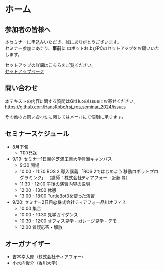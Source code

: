# ホーム

## 参加者の皆様へ

本セミナーに申込みいただき、誠にありがとうございます。  
セミナー参加にあたり、**事前に** ロボットおよびPCのセットアップをお願いいたします。

セットアップの詳細はこちらをご覧ください。  
[セットアップページ](0_setup.md)

## 問い合わせ

本テキストの内容に関する質問はGitHubのIssueにお寄せください。  
https://github.com/HansRobo/rsj_ros_seminar_2024/issues

その他のお問い合わせに関してはメールにて個別に承ります。

## セミナースケジュール

- 8月下旬
  - TB3発送
- 9/19: セミナー1日目＠芝浦工業大学豊洲キャンパス
  - 9:30 開場
  - 10:00 - 11:30 ROS 2 導入講義
  「ROS 2ではじめよう 移動ロボットプログラミング」
  （講師：株式会社ティアフォー　近藤 豊）
  - 11:30 - 12:00 午後の演習内容の説明
  - 12:00 - 13:00 休憩
  - 13:00 - 18:00 TurtleBot3を使った演習
- 9/20: セミナー2日目@株式会社ティアフォー品川オフィス
  - 10:00 集合
  - 10:00 - 10:30 見学ガイダンス
  - 10:30 - 12:00 オフィス見学・ガレージ見学・デモ
  - 12:00 質疑応答・解散

## オーガナイザー

- 吉本幸太郎（株式会社ティアフォー）
- 小水内俊介（香川大学）
